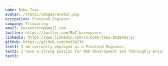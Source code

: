 ```yaml
---
name: Bobo Tsai
avatar: /static/images/avatar.png
occupation: Frontend Engineer
company: Trisoaring
email: baseonzero@gmail.com
twitter: https://twitter.com/BoZ_baseonzero
linkedin: https://www.linkedin.com/in/bobo-tsai-b82848171/
github: https://github.com/bo930236
text1: I am currently employed as a Frontend Engineer.
text2: I have a strong passion for Web Development and thoroughly enjoy acquiring new knowledge and skills.
text3:
---
```

